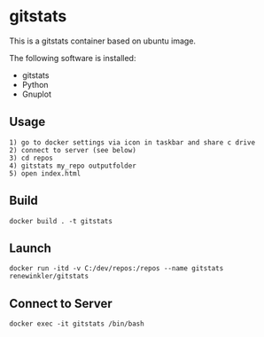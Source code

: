 # gitstats 

This is a gitstats container based on ubuntu image. 

The following software is installed:

* gitstats
* Python
* Gnuplot
	

## Usage

```
1) go to docker settings via icon in taskbar and share c drive 
2) connect to server (see below)
3) cd repos
4) gitstats my_repo outputfolder
5) open index.html
```

## Build

```
docker build . -t gitstats
```


## Launch

```
docker run -itd -v C:/dev/repos:/repos --name gitstats renewinkler/gitstats
```


## Connect to Server

```
docker exec -it gitstats /bin/bash
```